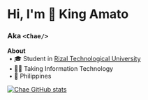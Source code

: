 # Hi, I'm 👑 **King Amato**  
### Aka `<Chae/>`

<strong>About</strong><br/>
&nbsp;• 🎓 Student in [Rizal Technological University](https://web.facebook.com/RizTechUniversity)  
&nbsp;• 👨‍💻 Taking Information Technology<br/>
&nbsp;• 📍 Philippines  

[![Chae GitHub stats](https://github-readme-stats-two-alpha-12.vercel.app/api?username=chaexd14&show_icons=true&theme=tokyonight&rank_icon=github&cache_seconds=3600)](https://github.com/anuraghazra/github-readme-stats)


